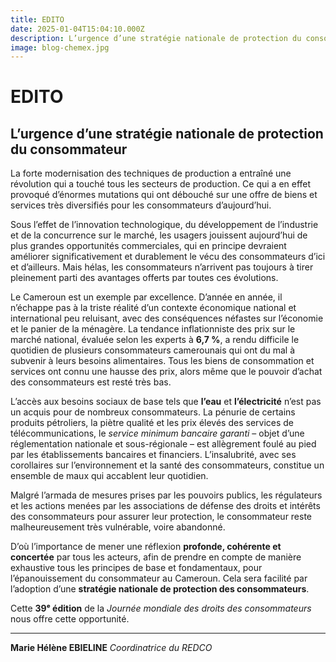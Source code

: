 ```yaml
---
title: EDITO
date: 2025-01-04T15:04:10.000Z
description: L’urgence d’une stratégie nationale de protection du consommateur
image: blog-chemex.jpg
---
```


# EDITO
## L’urgence d’une stratégie nationale de protection du consommateur

La forte modernisation des techniques de production a entraîné une révolution qui a touché tous les secteurs de production. Ce qui a en effet provoqué d’énormes mutations qui ont débouché sur une offre de biens et services très diversifiés pour les consommateurs d’aujourd’hui.

Sous l’effet de l’innovation technologique, du développement de l’industrie et de la concurrence sur le marché, les usagers jouissent aujourd’hui de plus grandes opportunités commerciales, qui en principe devraient améliorer significativement et durablement le vécu des consommateurs d’ici et d’ailleurs. Mais hélas, les consommateurs n’arrivent pas toujours à tirer pleinement parti des avantages offerts par toutes ces évolutions.

Le Cameroun est un exemple par excellence. D’année en année, il n’échappe pas à la triste réalité d’un contexte économique national et international peu reluisant, avec des conséquences néfastes sur l’économie et le panier de la ménagère. La tendance inflationniste des prix sur le marché national, évaluée selon les experts à **6,7 %**, a rendu difficile le quotidien de plusieurs consommateurs camerounais qui ont du mal à subvenir à leurs besoins alimentaires. Tous les biens de consommation et services ont connu une hausse des prix, alors même que le pouvoir d’achat des consommateurs est resté très bas.

L’accès aux besoins sociaux de base tels que **l’eau** et **l’électricité** n’est pas un acquis pour de nombreux consommateurs. La pénurie de certains produits pétroliers, la piètre qualité et les prix élevés des services de télécommunications, le *service minimum bancaire garanti* – objet d’une réglementation nationale et sous-régionale – est allègrement foulé au pied par les établissements bancaires et financiers. L’insalubrité, avec ses corollaires sur l’environnement et la santé des consommateurs, constitue un ensemble de maux qui accablent leur quotidien.

Malgré l’armada de mesures prises par les pouvoirs publics, les régulateurs et les actions menées par les associations de défense des droits et intérêts des consommateurs pour assurer leur protection, le consommateur reste malheureusement très vulnérable, voire abandonné.

D’où l’importance de mener une réflexion **profonde, cohérente et concertée** par tous les acteurs, afin de prendre en compte de manière exhaustive tous les principes de base et fondamentaux, pour l’épanouissement du consommateur au Cameroun. Cela sera facilité par l’adoption d’une **stratégie nationale de protection des consommateurs**.

Cette **39ᵉ édition** de la *Journée mondiale des droits des consommateurs* nous offre cette opportunité.

---

**Marie Hélène EBIELINE**
*Coordinatrice du REDCO*
